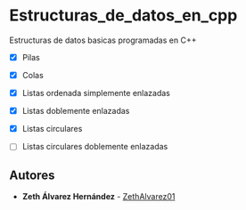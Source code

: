 # Estructuras_de_datos_en_cpp

Estructuras de datos basicas programadas en C++

- [x] Pilas
- [x] Colas
- [x] Listas ordenada simplemente enlazadas
- [x] Listas doblemente enlazadas
- [x] Listas circulares
- [ ] Listas circulares doblemente enlazadas



## Autores


* **Zeth Álvarez Hernández** - [ZethAlvarez01](https://github.com/zethalvarez01)

